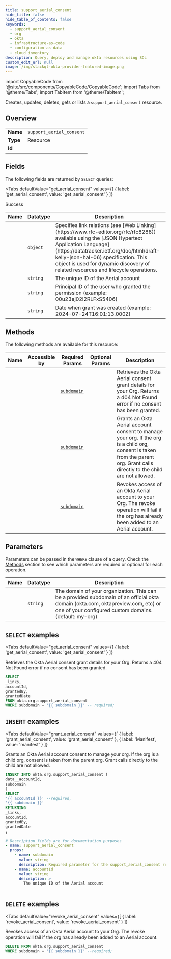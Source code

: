 ```yaml
--- 
title: support_aerial_consent
hide_title: false
hide_table_of_contents: false
keywords:
  - support_aerial_consent
  - org
  - okta
  - infrastructure-as-code
  - configuration-as-data
  - cloud inventory
description: Query, deploy and manage okta resources using SQL
custom_edit_url: null
image: /img/stackql-okta-provider-featured-image.png
---
```


import CopyableCode from '@site/src/components/CopyableCode/CopyableCode';
import Tabs from '@theme/Tabs';
import TabItem from '@theme/TabItem';

Creates, updates, deletes, gets or lists a <code>support_aerial_consent</code> resource.

## Overview
<table><tbody>
<tr><td><b>Name</b></td><td><code>support_aerial_consent</code></td></tr>
<tr><td><b>Type</b></td><td>Resource</td></tr>
<tr><td><b>Id</b></td><td><CopyableCode code="okta.org.support_aerial_consent" /></td></tr>
</tbody></table>

## Fields

The following fields are returned by `SELECT` queries:

<Tabs
    defaultValue="get_aerial_consent"
    values={[
        { label: 'get_aerial_consent', value: 'get_aerial_consent' }
    ]}
>
<TabItem value="get_aerial_consent">

Success

<table>
<thead>
    <tr>
    <th>Name</th>
    <th>Datatype</th>
    <th>Description</th>
    </tr>
</thead>
<tbody>
<tr>
    <td><CopyableCode code="_links" /></td>
    <td><code>object</code></td>
    <td>Specifies link relations (see [Web Linking](https://www.rfc-editor.org/rfc/rfc8288)) available using the [JSON Hypertext Application Language](https://datatracker.ietf.org/doc/html/draft-kelly-json-hal-06) specification. This object is used for dynamic discovery of related resources and lifecycle operations.</td>
</tr>
<tr>
    <td><CopyableCode code="accountId" /></td>
    <td><code>string</code></td>
    <td>The unique ID of the Aerial account</td>
</tr>
<tr>
    <td><CopyableCode code="grantedBy" /></td>
    <td><code>string</code></td>
    <td>Principal ID of the user who granted the permission (example: 00u23ej02I2RLFxS5406)</td>
</tr>
<tr>
    <td><CopyableCode code="grantedDate" /></td>
    <td><code>string</code></td>
    <td>Date when grant was created (example: 2024-07-24T16:01:13.000Z)</td>
</tr>
</tbody>
</table>
</TabItem>
</Tabs>

## Methods

The following methods are available for this resource:

<table>
<thead>
    <tr>
    <th>Name</th>
    <th>Accessible by</th>
    <th>Required Params</th>
    <th>Optional Params</th>
    <th>Description</th>
    </tr>
</thead>
<tbody>
<tr>
    <td><a href="#get_aerial_consent"><CopyableCode code="get_aerial_consent" /></a></td>
    <td><CopyableCode code="select" /></td>
    <td><a href="#parameter-subdomain"><code>subdomain</code></a></td>
    <td></td>
    <td>Retrieves the Okta Aerial consent grant details for your Org. Returns a 404 Not Found error if no consent has been granted.</td>
</tr>
<tr>
    <td><a href="#grant_aerial_consent"><CopyableCode code="grant_aerial_consent" /></a></td>
    <td><CopyableCode code="insert" /></td>
    <td><a href="#parameter-subdomain"><code>subdomain</code></a></td>
    <td></td>
    <td>Grants an Okta Aerial account consent to manage your org. If the org is a child org, consent is taken from the parent org. Grant calls directly to the child are not allowed.</td>
</tr>
<tr>
    <td><a href="#revoke_aerial_consent"><CopyableCode code="revoke_aerial_consent" /></a></td>
    <td><CopyableCode code="delete" /></td>
    <td><a href="#parameter-subdomain"><code>subdomain</code></a></td>
    <td></td>
    <td>Revokes access of an Okta Aerial account to your Org. The revoke operation will fail if the org has already been added to an Aerial account.</td>
</tr>
</tbody>
</table>

## Parameters

Parameters can be passed in the `WHERE` clause of a query. Check the [Methods](#methods) section to see which parameters are required or optional for each operation.

<table>
<thead>
    <tr>
    <th>Name</th>
    <th>Datatype</th>
    <th>Description</th>
    </tr>
</thead>
<tbody>
<tr id="parameter-subdomain">
    <td><CopyableCode code="subdomain" /></td>
    <td><code>string</code></td>
    <td>The domain of your organization. This can be a provided subdomain of an official okta domain (okta.com, oktapreview.com, etc) or one of your configured custom domains. (default: my-org)</td>
</tr>
</tbody>
</table>

## `SELECT` examples

<Tabs
    defaultValue="get_aerial_consent"
    values={[
        { label: 'get_aerial_consent', value: 'get_aerial_consent' }
    ]}
>
<TabItem value="get_aerial_consent">

Retrieves the Okta Aerial consent grant details for your Org. Returns a 404 Not Found error if no consent has been granted.

```sql
SELECT
_links,
accountId,
grantedBy,
grantedDate
FROM okta.org.support_aerial_consent
WHERE subdomain = '{{ subdomain }}' -- required;
```
</TabItem>
</Tabs>


## `INSERT` examples

<Tabs
    defaultValue="grant_aerial_consent"
    values={[
        { label: 'grant_aerial_consent', value: 'grant_aerial_consent' },
        { label: 'Manifest', value: 'manifest' }
    ]}
>
<TabItem value="grant_aerial_consent">

Grants an Okta Aerial account consent to manage your org. If the org is a child org, consent is taken from the parent org. Grant calls directly to the child are not allowed.

```sql
INSERT INTO okta.org.support_aerial_consent (
data__accountId,
subdomain
)
SELECT 
'{{ accountId }}' --required,
'{{ subdomain }}'
RETURNING
_links,
accountId,
grantedBy,
grantedDate
;
```
</TabItem>
<TabItem value="manifest">

```yaml
# Description fields are for documentation purposes
- name: support_aerial_consent
  props:
    - name: subdomain
      value: string
      description: Required parameter for the support_aerial_consent resource.
    - name: accountId
      value: string
      description: >
        The unique ID of the Aerial account
        
```
</TabItem>
</Tabs>


## `DELETE` examples

<Tabs
    defaultValue="revoke_aerial_consent"
    values={[
        { label: 'revoke_aerial_consent', value: 'revoke_aerial_consent' }
    ]}
>
<TabItem value="revoke_aerial_consent">

Revokes access of an Okta Aerial account to your Org. The revoke operation will fail if the org has already been added to an Aerial account.

```sql
DELETE FROM okta.org.support_aerial_consent
WHERE subdomain = '{{ subdomain }}' --required;
```
</TabItem>
</Tabs>
